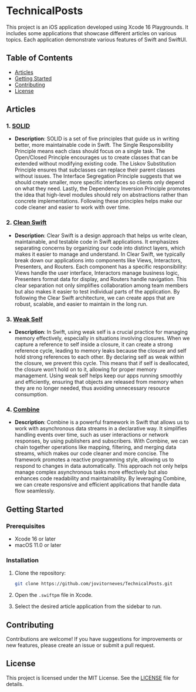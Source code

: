 # TechnicalPosts

This project is an iOS application developed using Xcode 16 Playgrounds. It includes some applications that showcase different articles on various topics. Each application demonstrate various features of Swift and SwiftUI.

## Table of Contents

- [Articles](#articles)
- [Getting Started](#getting-started)
- [Contributing](#contributing)
- [License](#license)

## Articles

### 1. [SOLID](https://www.linkedin.com/posts/vitorneves0_solid-swift-activity-7245537945955274756-dEO3?utm_source=share&utm_medium=member_desktop)
- **Description**: SOLID is a set of five principles that guide us in writing better, more maintainable code in Swift. The Single Responsibility Principle means each class should focus on a single task. The Open/Closed Principle encourages us to create classes that can be extended without modifying existing code. The Liskov Substitution Principle ensures that subclasses can replace their parent classes without issues. The Interface Segregation Principle suggests that we should create smaller, more specific interfaces so clients only depend on what they need. Lastly, the Dependency Inversion Principle promotes the idea that high-level modules should rely on abstractions rather than concrete implementations. Following these principles helps make our code cleaner and easier to work with over time.

### 2. [Clean Swift](https://www.linkedin.com/posts/vitorneves0_clean-swift-activity-7245059629922078720-OVTo?utm_source=share&utm_medium=member_desktop)
- **Description**: Clear Swift is a design approach that helps us write clean, maintainable, and testable code in Swift applications. It emphasizes separating concerns by organizing our code into distinct layers, which makes it easier to manage and understand. In Clear Swift, we typically break down our applications into components like Views, Interactors, Presenters, and Routers. Each component has a specific responsibility: Views handle the user interface, Interactors manage business logic, Presenters format data for display, and Routers handle navigation. This clear separation not only simplifies collaboration among team members but also makes it easier to test individual parts of the application. By following the Clear Swift architecture, we can create apps that are robust, scalable, and easier to maintain in the long run.

### 3. [Weak Self](https://medium.com/@jo_vitorneves/understanding-weak-self-in-swift-memory-leaks-explained-e21fb643327a)
- **Description**: In Swift, using weak self is a crucial practice for managing memory effectively, especially in situations involving closures. When we capture a reference to self inside a closure, it can create a strong reference cycle, leading to memory leaks because the closure and self hold strong references to each other. By declaring self as weak within the closure, we prevent this cycle. This means that if self is deallocated, the closure won’t hold on to it, allowing for proper memory management. Using weak self helps keep our apps running smoothly and efficiently, ensuring that objects are released from memory when they are no longer needed, thus avoiding unnecessary resource consumption.

### 4. [Combine](https://www.linkedin.com/pulse/como-usar-combine-swift-para-melhorar-programa%C3%A7%C3%A3o-em-jo%C3%A3o-vitor-xufnf/?trackingId=jv5QUccsQ1mFLXJ4QoUCmg%3D%3D)
- **Description**: Combine is a powerful framework in Swift that allows us to work with asynchronous data streams in a declarative way. It simplifies handling events over time, such as user interactions or network responses, by using publishers and subscribers. With Combine, we can chain together operations like mapping, filtering, and merging data streams, which makes our code cleaner and more concise. The framework promotes a reactive programming style, allowing us to respond to changes in data automatically. This approach not only helps manage complex asynchronous tasks more effectively but also enhances code readability and maintainability. By leveraging Combine, we can create responsive and efficient applications that handle data flow seamlessly.

## Getting Started

### Prerequisites

- Xcode 16 or later
- macOS 11.0 or later

### Installation

1. Clone the repository:
   ```bash
   git clone https://github.com/jovitorneves/TechnicalPosts.git
   ```
2. Open the `.swiftpm` file in Xcode.

3. Select the desired article application from the sidebar to run.

## Contributing

Contributions are welcome! If you have suggestions for improvements or new features, please create an issue or submit a pull request.

## License

This project is licensed under the MIT License. See the [LICENSE](LICENSE) file for details.
